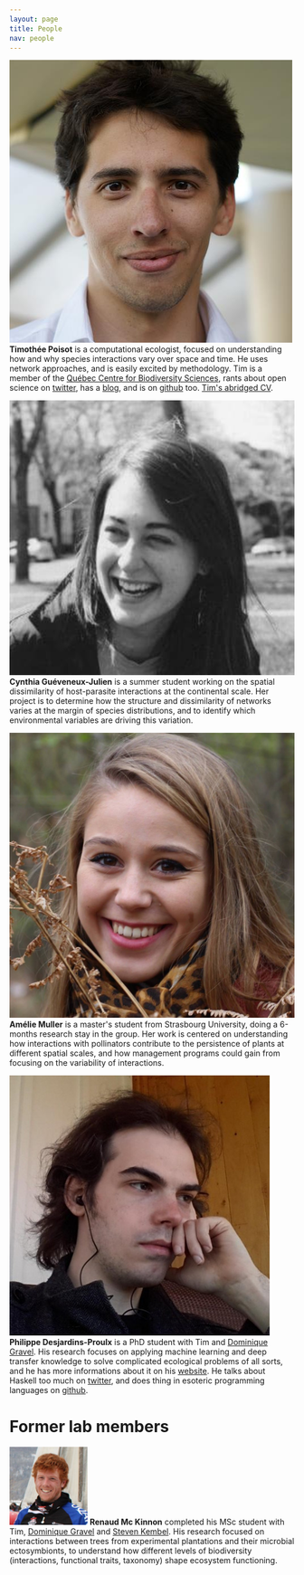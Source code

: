 ```yaml
---
layout: page
title: People
nav: people
---
```


<img src="/mugshots/tim.jpg" class="mugshot"/> **Timothée Poisot** is a
computational ecologist, focused on understanding how and why species
interactions vary over space and time. He uses network approaches, and is easily
excited by methodology. Tim is a member of the [Québec Centre for Biodiversity
Sciences][qcbs], rants about open science on [twitter](http://twitter.com/tpoi),
has a [blog](https://medium.com/@tpoi/), and is on
[github](http://github.com/tpoisot/) too. [Tim's abridged CV](/tim).

<img src="/mugshots/cynthiagueveneuxjulien.png" class="mugshot"/> **Cynthia
Guéveneux-Julien** is a summer student working on the spatial dissimilarity of
host-parasite interactions at the continental scale. Her project is to determine
how the structure and dissimilarity of networks varies at the margin of species
distributions, and to identify which environmental variables are driving this
variation.

<img src="/mugshots/ameliemuller.jpg" class="mugshot"/> **Amélie Muller** is a master's
student from Strasbourg University, doing a 6-months research stay in the group.
Her work is centered on understanding how interactions with pollinators
contribute to the persistence of plants at different spatial scales, and how
management programs could gain from focusing on the variability of interactions.

<img src="/mugshots/philippedesjardinsproulx.jpg" class="mugshot"/> **Philippe
Desjardins-Proulx** is a PhD student with Tim and [Dominique Gravel][dom]. His
research focuses on applying machine learning and deep transfer knowledge to
solve complicated ecological problems of all sorts, and he has more informations
about it on his [website](http://phdp.github.io/). He talks about Haskell too
much on [twitter](http://twitter.com/phdpqc/), and does thing in esoteric
programming languages on [github](http://github.com/phdp/).

# Former lab members

<img src="/mugshots/renaudmckinnon.png" class="mugshot"/> **Renaud Mc Kinnon**
completed his MSc student with Tim, [Dominique Gravel][dom] and [Steven
Kembel][skemb]. His research focused on interactions between trees from
experimental plantations and their microbial ectosymbionts, to understand how
different levels of biodiversity (interactions, functional traits, taxonomy)
shape ecosystem functioning.

[qcbs]: http://qcbs.ca/fr/membres/les-chercheurs/?profile=166
[dom]: http://chaire-eec.uqar.ca/
[skemb]: http://phylodiversity.net/skembel/index.html
